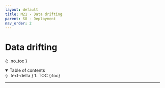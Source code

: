 ```yaml
---
layout: default
title: M21 - Data drifting
parent: S8 - Deployment
nav_order: 2
---
```


# Data drifting
{: .no_toc }

<details open markdown="block">
  <summary>
    Table of contents
  </summary>
  {: .text-delta }
1. TOC
{:toc}
</details>

---
